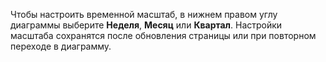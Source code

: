 Чтобы настроить временной масштаб, в нижнем правом углу диаграммы выберите **Неделя**, **Месяц** или **Квартал**. Настройки масштаба сохранятся после обновления страницы или при повторном переходе в диаграмму.